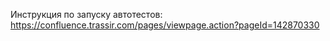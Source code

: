 Инструкция по запуску автотестов:
https://confluence.trassir.com/pages/viewpage.action?pageId=142870330
